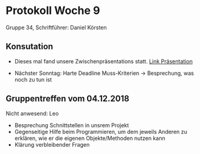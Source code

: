 # Protokoll Woche 9

Gruppe 34, Schriftführer: Daniel Körsten

## Konsutation

- Dieses mal fand unsere Zwischenpräsentations statt. [Link Präsentation](../master/presentation/SWT_Zwischenpräsentation.pdf)

- Nächster Sonntag: Harte Deadline Muss-Kriterien -> Besprechung, was noch zu tun ist


## Gruppentreffen vom 04.12.2018

Nicht anwesend: Leo

- Besprechung Schnittstellen in unsrem Projekt
- Gegenseitige Hilfe beim Programmieren, um dem jeweils  Anderen zu erklären, wie er die eigenen Objekte/Methoden nutzen kann
- Klärung verbleibender Fragen